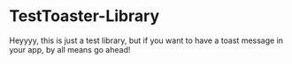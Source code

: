# TestToaster-Library

Heyyyy, this is just a test library, but if you want to have a toast message in your app, by all means go ahead!
